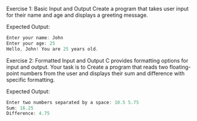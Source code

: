 Exercise 1: Basic Input and Output
Create a program that takes user input for their name and age and displays a greeting message.

Expected Output:

```c
Enter your name: John
Enter your age: 25
Hello, John! You are 25 years old.
```

Exercise 2: Formatted Input and Output
C provides formatting options for input and output. Your task is to Create a program that reads two floating-point numbers from the user and displays their sum and difference with specific formatting.

Expected Output:

```c
Enter two numbers separated by a space: 10.5 5.75
Sum: 16.25
Difference: 4.75
```
